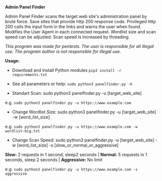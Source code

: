 **Admin Panel Finder**

Admin Panel Finder scans the target web site's administration panel by brute force. Save sites that provide http 200 response code. Privileged http 200 calls the input form in the links and warns the user when found. Modifies the User Agent in each connected request. Wordlist size and scan speed can be adjusted. Scan speed is increased by threading.

*This program was made for pentests. The user is responsible for all illegal use. The program author is not responsible for illegal use.*

**Usage:**
 - Download and install Python modules `pip3 install -r requirements.txt`
 - See all parameters or help: `sudo python3 panelfinder.py -h`

 - Standart Scan: sudo python3 panelfinder.py -u [target_web_site]

e.g. `sudo python3 panelfinder.py -u https://www.example.com`
 
 - Change Wordlist Size: sudo python3 panelfinder.py -u [target_web_site] -w [word_list_size]

e.g. `sudo python3 panelfinder.py -u https://www.example.com -w wordlist-big.txt`
 
 - Change Scan Speed: sudo python3 panelfinder.py -u [target_web_site] -w [word_list_size] -s [slow_or_normal_or_aggressive]
 
 **Slow:** 2 requests in 1 second, sleep2  seconds | 
 **Normal:** 5 requests in 1 seconds, sleep 2 seconds | 
 **Aggressive:** No limit

e.g. `sudo python3 panelfinder.py -u https://www.example.com -s aggressive`
